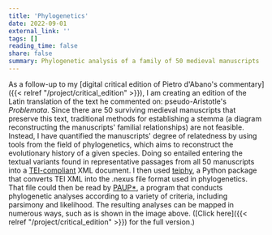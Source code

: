```yaml
---
title: 'Phylogenetics'
date: 2022-09-01
external_link: ''
tags: []
reading_time: false
share: false
summary: Phylogenetic analysis of a family of 50 medieval manuscripts
---
```


As a follow-up to my [digital critical edition of Pietro d'Abano's commentary]({{< relref "/project/critical_edition" >}}), I am creating an edition of the Latin translation of the text he commented on: pseudo-Aristotle's _Problemata_. Since there are 50 surviving medieval manuscripts that preserve this text, traditional methods for establishing a stemma (a diagram reconstructing the manuscripts' familial relationships) are not feasible. Instead, I have quantified the manuscripts' degree of relatedness by using tools from the field of phylogenetics, which aims to reconstruct the evolutionary history of a given species. Doing so entailed entering the textual variants found in representative passages from all 50 manuscripts into a [TEI-compliant](https://www.tei-c.org/release/doc/tei-p5-doc/en/html/index.html) XML document. I then used [teiphy](https://joss.theoj.org/papers/10.21105/joss.04879), a Python package that converts TEI XML into the .nexus file format used in phylogenetics. That file could then be read by [PAUP*](https://paup.phylosolutions.com/), a program that conducts phylogenetic analyses according to a variety of criteria, including parsimony and likelihood. The resulting analyses can be mapped in numerous ways, such as is shown in the image above. ([Click here]({{< relref "/project/critical_edition" >}}) for the full version.)